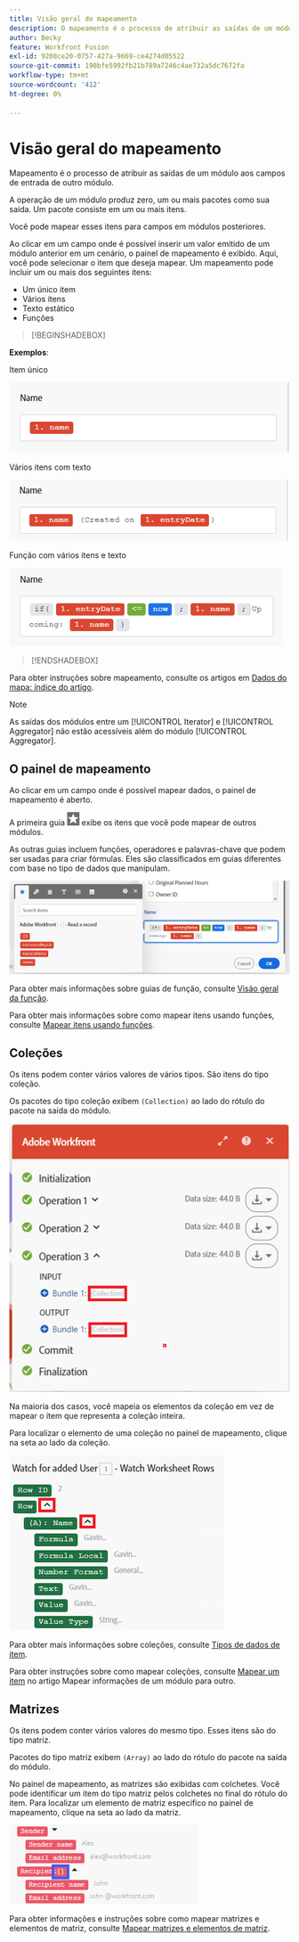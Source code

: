```yaml
---
title: Visão geral do mapeamento
description: O mapeamento é o processo de atribuir as saídas de um módulo, estruturadas em itens, aos campos de entrada de outro módulo.
author: Becky
feature: Workfront Fusion
exl-id: 9208ce20-0757-427a-9669-ce4274d05522
source-git-commit: 190bfe5992fb21b789a7246c4ae732a5dc7672fa
workflow-type: tm+mt
source-wordcount: '412'
ht-degree: 0%

---
```


# Visão geral do mapeamento

Mapeamento é o processo de atribuir as saídas de um módulo aos campos de entrada de outro módulo.

A operação de um módulo produz zero, um ou mais pacotes como sua saída. Um pacote consiste em um ou mais itens.

Você pode mapear esses itens para campos em módulos posteriores.

Ao clicar em um campo onde é possível inserir um valor emitido de um módulo anterior em um cenário, o painel de mapeamento é exibido. Aqui, você pode selecionar o item que deseja mapear. Um mapeamento pode incluir um ou mais dos seguintes itens:

* Um único item
* Vários itens
* Texto estático
* Funções

>[!BEGINSHADEBOX]

**Exemplos**:

Item único

![](assets/map-single.png)

Vários itens com texto

![](assets/map-multiple-with-text.png)

Função com vários itens e texto

![](assets/map-formula-with-text.png)


>[!ENDSHADEBOX]


Para obter instruções sobre mapeamento, consulte os artigos em [Dados do mapa: índice do artigo](/help/workfront-fusion/create-scenarios/map-data/map-data-toc.md).

>[!NOTE]
>
>As saídas dos módulos entre um [!UICONTROL Iterator] e [!UICONTROL Aggregator] não estão acessíveis além do módulo [!UICONTROL Aggregator].

## O painel de mapeamento

Ao clicar em um campo onde é possível mapear dados, o painel de mapeamento é aberto.

A primeira guia ![](assets/toolbar-icon-functions-you-map-from-other-modules.png) exibe os itens que você pode mapear de outros módulos.

As outras guias incluem funções, operadores e palavras-chave que podem ser usadas para criar fórmulas. Eles são classificados em guias diferentes com base no tipo de dados que manipulam.

![](assets/mapping-panel-blank.png)


Para obter mais informações sobre guias de função, consulte [Visão geral da função](/help/workfront-fusion/get-started-with-fusion/understand-fusion/function-overview.md).

Para obter mais informações sobre como mapear itens usando funções, consulte [Mapear itens usando funções](/help/workfront-fusion/create-scenarios/map-data/map-using-functions.md).

## Coleções

Os itens podem conter vários valores de vários tipos. São itens do tipo coleção.

Os pacotes do tipo coleção exibem `(Collection)` ao lado do rótulo do pacote na saída do módulo.

![](assets/collection.png)

Na maioria dos casos, você mapeia os elementos da coleção em vez de mapear o item que representa a coleção inteira.

Para localizar o elemento de uma coleção no painel de mapeamento, clique na seta ao lado da coleção.

![](assets/collection-dropdown.png)

Para obter mais informações sobre coleções, consulte [Tipos de dados de item](/help/workfront-fusion/references/mapping-panel/data-types/item-data-types.md).

Para obter instruções sobre como mapear coleções, consulte [Mapear um item](/help/workfront-fusion/create-scenarios/map-data/map-data-from-one-to-another.md#map-an-item) no artigo Mapear informações de um módulo para outro.

## Matrizes

Os itens podem conter vários valores do mesmo tipo. Esses itens são do tipo matriz.

Pacotes do tipo matriz exibem `(Array)` ao lado do rótulo do pacote na saída do módulo.

No painel de mapeamento, as matrizes são exibidas com colchetes. Você pode identificar um item do tipo matriz pelos colchetes no final do rótulo do item. Para localizar um elemento de matriz específico no painel de mapeamento, clique na seta ao lado da matriz.

![](assets/array.png)

Para obter informações e instruções sobre como mapear matrizes e elementos de matriz, consulte [Mapear matrizes e elementos de matriz](/help/workfront-fusion/create-scenarios/map-data/map-an-array.md).
